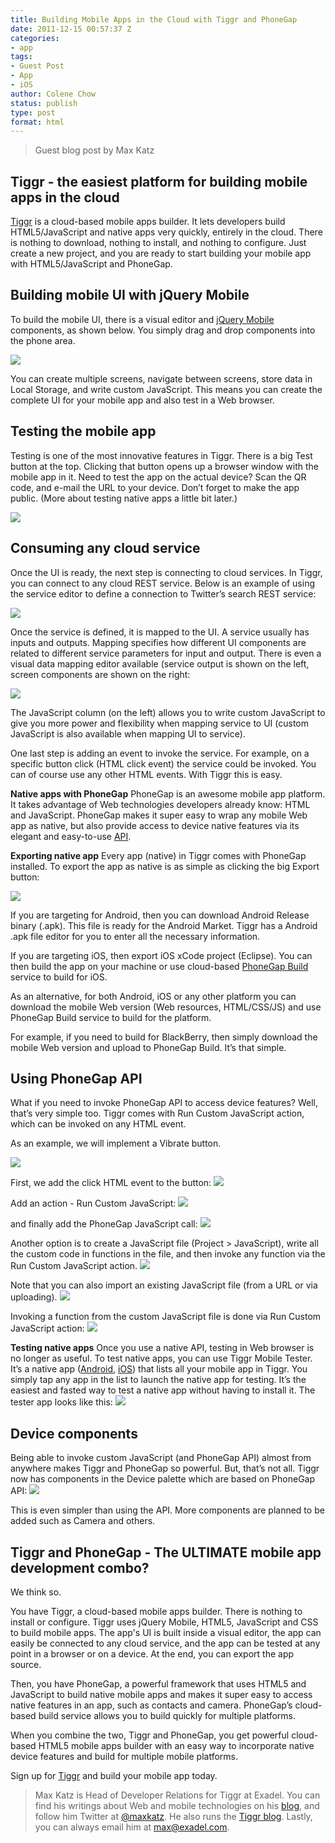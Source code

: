 ```yaml
---
title: Building Mobile Apps in the Cloud with Tiggr and PhoneGap
date: 2011-12-15 00:57:37 Z
categories:
- app
tags:
- Guest Post
- App
- iOS
author: Colene Chow
status: publish
type: post
format: html
---
```


> Guest blog post by Max Katz

## Tiggr - the easiest platform for building mobile apps in the cloud

[Tiggr](http://gotiggr.com) is a cloud-based mobile apps builder. It lets developers build HTML5/JavaScript and native apps very quickly, entirely in the cloud. There is nothing to download, nothing to install, and nothing to configure. Just create a new project, and you are ready to start building your mobile app with HTML5/JavaScript and PhoneGap.

## Building mobile UI with jQuery Mobile

To build the mobile UI, there is a visual editor and [jQuery Mobile](http://jquerymobile.com) components, as shown below. You simply drag and drop components into the phone area.

![](/assets/tiggr2/pg_visualeditor.png)

You can create multiple screens, navigate between screens, store data in Local Storage, and write custom JavaScript. This means you can create the complete UI for your mobile app and also test in a Web browser.

## Testing the mobile app

Testing is one of the most innovative features in Tiggr. There is a big Test button at the top. Clicking that button opens up a browser window with the mobile app in it. Need to test the app on the actual device? Scan the QR code, and e-mail the URL to your device. Don’t forget to make the app public. (More about testing native apps a little bit later.)

![](/assets/tiggr2/pg_test.png)

## Consuming any cloud service

Once the UI is ready, the next step is connecting to cloud services. In Tiggr, you can connect to any cloud REST service. Below is an example of using the service editor to define a connection to Twitter’s search REST service:

![](/assets/tiggr2/pg_restservice_url.png)

Once the service is defined, it is mapped to the UI. A service usually has inputs and outputs. Mapping specifies how different UI components are related to different service parameters for input and output. There is even a visual data mapping editor available (service output is shown on the left, screen components are shown on the right:

![](/assets/tiggr2/pg_mapping.png)

The JavaScript column (on the left) allows you to write custom JavaScript to give you more power and flexibility when mapping service to UI (custom JavaScript is also available when mapping UI to service).

One last step is adding an event to invoke the service. For example, on a specific button click (HTML click event) the service could be invoked. You can of course use any other HTML events. With Tiggr this is easy.

**Native apps with PhoneGap** PhoneGap is an awesome mobile app platform. It takes advantage of Web technologies developers already know: HTML and JavaScript. PhoneGap makes it super easy to wrap any mobile Web app as native, but also provide access to device native features via its elegant and easy-to-use [API](http://docs.phonegap.com/en/1.2.0/index.html).

**Exporting native app** Every app (native) in Tiggr comes with PhoneGap installed. To export the app as native is as simple as clicking the big Export button:

![](/assets/tiggr2/pg_export.png)

If you are targeting for Android, then you can download Android Release binary (.apk). This file is ready for the Android Market. Tiggr has a Android .apk file editor for you to enter all the necessary information.

If you are targeting iOS, then export iOS xCode project (Eclipse). You can then build the app on your machine or use cloud-based [PhoneGap Build](http://build.phonegap.com) service to build for iOS.

As an alternative, for both Android, iOS or any other platform you can download the mobile Web version (Web resources, HTML/CSS/JS) and use PhoneGap Build service to build for the platform.

For example, if you need to build for BlackBerry, then simply download the mobile Web version and upload to PhoneGap Build. It’s that simple.

## Using PhoneGap API

What if you need to invoke PhoneGap API to access device features? Well, that’s very simple too. Tiggr comes with Run Custom JavaScript action, which can be invoked on any HTML event.

As an example, we will implement a Vibrate button.

![](/assets/tiggr2/pg_app_buttons.png)

First, we add the click HTML event to the button: ![](/assets/tiggr2/pg_clickevent.png)

Add an action - Run Custom JavaScript: ![](/assets/tiggr2/pg_runcustomjs.png)

and finally add the PhoneGap JavaScript call: ![](/assets/tiggr2/pg_runcustomjs_editor.png)

Another option is to create a JavaScript file (Project > JavaScript), write all the custom code in functions in the file, and then invoke any function via the Run Custom JavaScript action. ![](/assets/tiggr2/pg_createjs.png)

Note that you can also import an existing JavaScript file (from a URL or via uploading). ![](/assets/tiggr2/pg_js_file.png)

Invoking a function from the custom JavaScript file is done via Run Custom JavaScript action: ![](/assets/tiggr2/pg_runcustomjs_location.png)

**Testing native apps** Once you use a native API, testing in Web browser is no longer as useful. To test native apps, you can use Tiggr Mobile Tester. It’s a native app ([Android](https://market.android.com/details?id=com.exadel.tiggr.projectlist.), [iOS](http://exadel.org/tiggrmobiletester)) that lists all your mobile app in Tiggr. You simply tap any app in the list to launch the native app for testing. It’s the easiest and fasted way to test a native app without having to install it. The tester app looks like this: ![](/assets/tiggr2/pg_tiggrmobiletester_1.png)

## Device components

Being able to invoke custom JavaScript (and PhoneGap API) almost from anywhere makes Tiggr and PhoneGap so powerful. But, that’s not all. Tiggr now has components in the Device palette which are based on PhoneGap API: ![](/assets/tiggr2/pg_device.png)

This is even simpler than using the API. More components are planned to be added such as Camera and others.

## Tiggr and PhoneGap - The ULTIMATE mobile app development combo?

We think so.

You have Tiggr, a cloud-based mobile apps builder. There is nothing to install or configure. Tiggr uses jQuery Mobile, HTML5, JavaScript and CSS to build mobile apps. The app's UI is built inside a visual editor, the app can easily be connected to any cloud service, and the app can be tested at any point in a browser or on a device. At the end, you can export the app source.

Then, you have PhoneGap, a powerful framework that uses HTML5 and JavaScript to build native mobile apps and makes it super easy to access native features in an app, such as contacts and camera. PhoneGap’s cloud-based build service allows you to build quickly for multiple platforms.

When you combine the two, Tiggr and PhoneGap, you get powerful cloud-based HTML5 mobile apps builder with an easy way to incorporate native device features and build for multiple mobile platforms.

Sign up for [Tiggr](http://gotiggr.com) and build your mobile app today.

> Max Katz is Head of Developer Relations for Tiggr at Exadel. You can find his writings about Web and mobile technologies on his [blog](http://mkblog.exadel.com), and follow him Twitter at [@maxkatz](http://twitter.com/maxkatz). He also runs the [Tiggr blog](http://blog.gotiggr.com). Lastly, you can always email him at [max@exadel.com](mailto:max@exadel.com).

